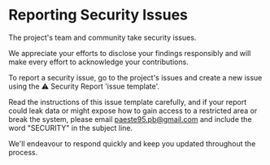# **Reporting Security Issues**

The project's team and community take security issues.

We appreciate your efforts to disclose your findings responsibly and will make every effort to acknowledge your contributions.

To report a security issue, go to the project's issues and create a new issue using the ⚠️ Security Report 'issue template'.

Read the instructions of this issue template carefully, and if your report could leak data or might expose how to gain access to a restricted area or break the system, please email [paeste95.pb@gmail.com](mailto:paeste95.pb@gmail.com) and include the word "SECURITY" in the subject line.

We'll endeavour to respond quickly and keep you updated throughout the process.
